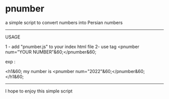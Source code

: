 # pnumber
a simple script to convert numbers into Persian numbers

-------------------------------------------------------------------
USAGE


1 - add "pnumber.js" to your index html file
2- use tag &lt;pnumber num="YOUR NUMBER"&60;&lt;/pnumber&60;

exp : 

   &lt;h1&60;
      my number is &lt;pnumber num="2022"&60;&lt;/pnumber&60;
  &lt;/h1&60;

------------------------------------------------------------------

I hope to enjoy this simple script 
